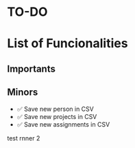 # TO-DO

# List of Funcionalities

## Importants

## Minors

- ✅ Save new person in CSV
- ✅ Save new projects in CSV
- ✅ Save new assignments in CSV

test rnner 2